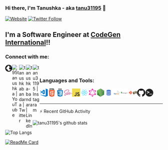 ### Hi there, I'm Tanushka - aka [tanu31195][website] 👋

[![Website](https://img.shields.io/website?label=tanu31195.github.io&style=for-the-badge&url=https%3A%2F%2Ftanu31195.github.io)](https://tanu31195.github.io)
[![Twitter Follow](https://img.shields.io/twitter/follow/tanushkabandara?color=1DA1F2&logo=twitter&style=for-the-badge)](https://twitter.com/intent/follow?original_referer=https%3A%2F%2Fgithub.com%2Ftanu31195&screen_name=tanushkabandara)

## I'm a Software Engineer at [CodeGen International](http://www.codegen.co.uk/)!!


### Connect with me:

[<img align="left" alt="tanu31195.github.io" width="22px" src="https://raw.githubusercontent.com/iconic/open-iconic/master/svg/globe.svg" />][website]
[<img align="left" alt="95tanushka | YouTube" width="22px" src="https://cdn.jsdelivr.net/npm/simple-icons@v3/icons/youtube.svg" />][youtube]
[<img align="left" alt="tanushkabandara | Twitter" width="22px" src="https://cdn.jsdelivr.net/npm/simple-icons@v3/icons/twitter.svg" />][twitter]
[<img align="left" alt="tanushka-bandara | LinkedIn" width="22px" src="https://cdn.jsdelivr.net/npm/simple-icons@v3/icons/linkedin.svg" />][linkedin]
[<img align="left" alt="tanu31195 | Instagram" width="22px" src="https://cdn.jsdelivr.net/npm/simple-icons@v3/icons/instagram.svg" />][instagram]

<br />

### Languages and Tools:

<img align="left" alt="Visual Studio Code" width="26px" src="https://raw.githubusercontent.com/github/explore/80688e429a7d4ef2fca1e82350fe8e3517d3494d/topics/visual-studio-code/visual-studio-code.png" />
<img align="left" alt="HTML5" width="26px" src="https://raw.githubusercontent.com/github/explore/80688e429a7d4ef2fca1e82350fe8e3517d3494d/topics/html/html.png" />
<img align="left" alt="CSS3" width="26px" src="https://raw.githubusercontent.com/github/explore/80688e429a7d4ef2fca1e82350fe8e3517d3494d/topics/css/css.png" />
<img align="left" alt="Sass" width="26px" src="https://raw.githubusercontent.com/github/explore/80688e429a7d4ef2fca1e82350fe8e3517d3494d/topics/sass/sass.png" />
<img align="left" alt="JavaScript" width="26px" src="https://raw.githubusercontent.com/github/explore/80688e429a7d4ef2fca1e82350fe8e3517d3494d/topics/javascript/javascript.png" />
<img align="left" alt="React" width="26px" src="https://raw.githubusercontent.com/github/explore/80688e429a7d4ef2fca1e82350fe8e3517d3494d/topics/react/react.png" />
<img align="left" alt="GraphQL" width="26px" src="https://raw.githubusercontent.com/github/explore/80688e429a7d4ef2fca1e82350fe8e3517d3494d/topics/graphql/graphql.png" />
<img align="left" alt="Node.js" width="26px" src="https://raw.githubusercontent.com/github/explore/80688e429a7d4ef2fca1e82350fe8e3517d3494d/topics/nodejs/nodejs.png" />
<img align="left" alt="SQL" width="26px" src="https://raw.githubusercontent.com/github/explore/80688e429a7d4ef2fca1e82350fe8e3517d3494d/topics/sql/sql.png" />
<img align="left" alt="MySQL" width="26px" src="https://raw.githubusercontent.com/github/explore/80688e429a7d4ef2fca1e82350fe8e3517d3494d/topics/mysql/mysql.png" />
<img align="left" alt="MongoDB" width="26px" src="https://raw.githubusercontent.com/github/explore/80688e429a7d4ef2fca1e82350fe8e3517d3494d/topics/mongodb/mongodb.png" />
<img align="left" alt="Git" width="26px" src="https://raw.githubusercontent.com/github/explore/80688e429a7d4ef2fca1e82350fe8e3517d3494d/topics/git/git.png" />
<img align="left" alt="GitHub" width="26px" src="https://raw.githubusercontent.com/github/explore/78df643247d429f6cc873026c0622819ad797942/topics/github/github.png" />
<img align="left" alt="Terminal" width="26px" src="https://raw.githubusercontent.com/github/explore/80688e429a7d4ef2fca1e82350fe8e3517d3494d/topics/terminal/terminal.png" />

<br />
<br />

---

:zap: Recent GitHub Activity
  
<!--START_SECTION:activity-->





![tanu31195's github stats](https://github-readme-stats.tanu31195.vercel.app/api?username=tanu31195&hide=contribs,issues)


![Top Langs](https://github-readme-stats.tanu31195.vercel.app/api/top-langs/?username=tanu31195&layout=compact)


[![ReadMe Card](https://github-readme-stats.tanu31195.vercel.app/api/pin/?username=tanu31195&repo=TankerZ)](https://github.com/tanu31195/TankerZ)


[website]: https://tanu31195.github.io/
[twitter]: https://twitter.com/tanushkabandara
[youtube]: https://www.youtube.com/user/95tanushka/
[instagram]: https://instagram.com/tanu31195
[linkedin]: https://www.linkedin.com/in/tanushka-bandara/

